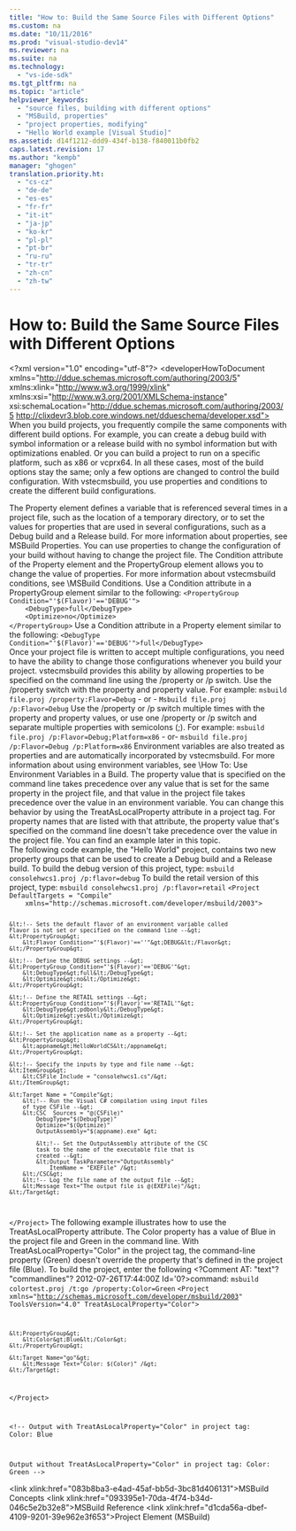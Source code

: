 ```yaml
---
title: "How to: Build the Same Source Files with Different Options"
ms.custom: na
ms.date: "10/11/2016"
ms.prod: "visual-studio-dev14"
ms.reviewer: na
ms.suite: na
ms.technology: 
  - "vs-ide-sdk"
ms.tgt_pltfrm: na
ms.topic: "article"
helpviewer_keywords: 
  - "source files, building with different options"
  - "MSBuild, properties"
  - "project properties, modifying"
  - "Hello World example [Visual Studio]"
ms.assetid: d14f1212-ddd9-434f-b138-f840011b0fb2
caps.latest.revision: 17
ms.author: "kempb"
manager: "ghogen"
translation.priority.ht: 
  - "cs-cz"
  - "de-de"
  - "es-es"
  - "fr-fr"
  - "it-it"
  - "ja-jp"
  - "ko-kr"
  - "pl-pl"
  - "pt-br"
  - "ru-ru"
  - "tr-tr"
  - "zh-cn"
  - "zh-tw"
---
```

# How to: Build the Same Source Files with Different Options
\<?xml version="1.0" encoding="utf-8"?>
\<developerHowToDocument xmlns="http://ddue.schemas.microsoft.com/authoring/2003/5" xmlns:xlink="http://www.w3.org/1999/xlink" xmlns:xsi="http://www.w3.org/2001/XMLSchema-instance" xsi:schemaLocation="http://ddue.schemas.microsoft.com/authoring/2003/5 http://clixdevr3.blob.core.windows.net/ddueschema/developer.xsd">
  <introduction>
    <para>When you build projects, you frequently compile the same components with different build options. For example, you can create a debug build with symbol information or a release build with no symbol information but with optimizations enabled. Or you can build a project to run on a specific platform, such as x86 or <token>vcprx64</token>. In all these cases, most of the build options stay the same; only a few options are changed to control the build configuration. With <token>vstecmsbuild</token>, you use properties and conditions to create the different build configurations.</para>
  </introduction>
  <section>
    <title>Using Properties to Modify Projects</title>
    <content>
      <para>The <unmanagedCodeEntityReference>Property</unmanagedCodeEntityReference> element defines a variable that is referenced several times in a project file, such as the location of a temporary directory, or to set the values for properties that are used in several configurations, such as a Debug build and a Release build. For more information about properties, see MSBuild Properties.</para>
      <para>You can use properties to change the configuration of your build without having to change the project file. The <unmanagedCodeEntityReference>Condition</unmanagedCodeEntityReference> attribute of the <unmanagedCodeEntityReference>Property</unmanagedCodeEntityReference> element and the <unmanagedCodeEntityReference>PropertyGroup</unmanagedCodeEntityReference> element allows you to change the value of properties. For more information about <token>vstecmsbuild</token> conditions, see \<link xlink:href="9d7aa308-b667-48ed-b4c9-a61e49eb0a85">MSBuild Conditions</link>.</para>
      <procedure>
        <title>To set a group of properties based on another property</title>
        <steps class="bullet">
          <step>
            <content>
              <para>Use a <unmanagedCodeEntityReference>Condition</unmanagedCodeEntityReference> attribute in a <unmanagedCodeEntityReference>PropertyGroup</unmanagedCodeEntityReference> element similar to the following:</para>
              <code>&lt;PropertyGroup Condition="'$(Flavor)'=='DEBUG'"&gt;
    &lt;DebugType&gt;full&lt;/DebugType&gt;
    &lt;Optimize&gt;no&lt;/Optimize&gt;
&lt;/PropertyGroup&gt;</code>
            </content>
          </step>
        </steps>
      </procedure>
      <procedure>
        <title>To define a property based on another property</title>
        <steps class="bullet">
          <step>
            <content>
              <para>Use a <unmanagedCodeEntityReference>Condition</unmanagedCodeEntityReference> attribute in a <unmanagedCodeEntityReference>Property</unmanagedCodeEntityReference> element similar to the following:</para>
              <code>&lt;DebugType Condition="'$(Flavor)'=='DEBUG'"&gt;full&lt;/DebugType&gt;</code>
            </content>
          </step>
        </steps>
      </procedure>
    </content>
  </section>
  <section>
    <title>Specifying Properties on the Command Line</title>
    <content>
      <para>Once your project file is written to accept multiple configurations, you need to have the ability to change those configurations whenever you build your project. <token>vstecmsbuild</token> provides this ability by allowing properties to be specified on the command line using the <system>/property</system> or <system>/p</system> switch.</para>
      <procedure>
        <title>To set a project property at the command line</title>
        <steps class="bullet">
          <step>
            <content>
              <para>Use the <system>/property</system> switch with the property and property value. For example:</para>
              <code>msbuild file.proj /property:Flavor=Debug</code>
              <para>- or -</para>
              <code>Msbuild file.proj /p:Flavor=Debug</code>
            </content>
          </step>
        </steps>
      </procedure>
      <procedure>
        <title>To specify more than one project property at the command line</title>
        <steps class="bullet">
          <step>
            <content>
              <para>Use the <system>/property</system> or <system>/p</system> switch multiple times with the property and property values, or use one <system>/property</system> or <system>/p</system> switch and separate multiple properties with semicolons (;). For example:</para>
              <code>msbuild file.proj /p:Flavor=Debug;Platform=x86</code>
              <para>- or-</para>
              <code>msbuild file.proj /p:Flavor=Debug /p:Platform=x86</code>
            </content>
          </step>
        </steps>
      </procedure>
      <para>Environment variables are also treated as properties and are automatically incorporated by <token>vstecmsbuild</token>. For more information about using environment variables, see \<link xlink:href="7f9e4469-8865-4b59-aab3-3ff26bd36e77">How To: Use Environment Variables in a Build</link>.</para>
      <para>The property value that is specified on the command line takes precedence over any value that is set for the same property in the project file, and that value in the project file takes precedence over the value in an environment variable.</para>
      <para>You can change this behavior by using the <unmanagedCodeEntityReference>TreatAsLocalProperty</unmanagedCodeEntityReference> attribute in a project tag. For property names that are listed with that attribute, the property value that's specified on the command line doesn't take precedence over the value in the project file. You can find an example later in this topic.</para>
    </content>
  </section>
  <codeExample>
    <description>
      <content>
        <para>The following code example, the "Hello World" project, contains two new property groups that can be used to create a Debug build and a Release build.</para>
        <para>To build the debug version of this project, type:</para>
        <code>msbuild consolehwcs1.proj /p:flavor=debug</code>
        <para>To build the retail version of this project, type:</para>
        <code>msbuild consolehwcs1.proj /p:flavor=retail</code>
      </content>
    </description>
    <code>&lt;Project DefaultTargets = "Compile"
    xmlns="http://schemas.microsoft.com/developer/msbuild/2003"&gt;

    &lt;!-- Sets the default flavor of an environment variable called 
    Flavor is not set or specified on the command line --&gt;
    &lt;PropertyGroup&gt;
        &lt;Flavor Condition="'$(Flavor)'==''"&gt;DEBUG&lt;/Flavor&gt;
    &lt;/PropertyGroup&gt;

    &lt;!-- Define the DEBUG settings --&gt;
    &lt;PropertyGroup Condition="'$(Flavor)'=='DEBUG'"&gt;
        &lt;DebugType&gt;full&lt;/DebugType&gt;
        &lt;Optimize&gt;no&lt;/Optimize&gt;
    &lt;/PropertyGroup&gt;

    &lt;!-- Define the RETAIL settings --&gt;
    &lt;PropertyGroup Condition="'$(Flavor)'=='RETAIL'"&gt;
        &lt;DebugType&gt;pdbonly&lt;/DebugType&gt;
        &lt;Optimize&gt;yes&lt;/Optimize&gt;
    &lt;/PropertyGroup&gt;

    &lt;!-- Set the application name as a property --&gt;
    &lt;PropertyGroup&gt;
        &lt;appname&gt;HelloWorldCS&lt;/appname&gt;
    &lt;/PropertyGroup&gt;

    &lt;!-- Specify the inputs by type and file name --&gt;
    &lt;ItemGroup&gt;
        &lt;CSFile Include = "consolehwcs1.cs"/&gt;
    &lt;/ItemGroup&gt;

    &lt;Target Name = "Compile"&gt;
        &lt;!-- Run the Visual C# compilation using input files
        of type CSFile --&gt;
        &lt;CSC  Sources = "@(CSFile)"
            DebugType="$(DebugType)"
            Optimize="$(Optimize)"
            OutputAssembly="$(appname).exe" &gt;

            &lt;!-- Set the OutputAssembly attribute of the CSC
            task to the name of the executable file that is 
            created --&gt;
            &lt;Output TaskParameter="OutputAssembly"
                ItemName = "EXEFile" /&gt;
        &lt;/CSC&gt;
        &lt;!-- Log the file name of the output file --&gt;
        &lt;Message Text="The output file is @(EXEFile)"/&gt;
    &lt;/Target&gt;
&lt;/Project&gt;</code>
  </codeExample>
  <codeExample>
    <description>
      <content>
        <para>The following example illustrates how to use the <unmanagedCodeEntityReference>TreatAsLocalProperty</unmanagedCodeEntityReference> attribute. The <codeInline>Color</codeInline> property has a value of <codeInline>Blue</codeInline> in the project file and <codeInline>Green</codeInline> in the command line. With <codeInline>TreatAsLocalProperty="Color"</codeInline> in the project tag, the command-line property (<codeInline>Green</codeInline>) doesn't override the property that's defined in the project file (<codeInline>Blue</codeInline>).</para>
        <para>To build the project, enter the following \<?Comment AT: &quot;text&quot;? &quot;commandlines&quot;? 2012-07-26T17:44:00Z  Id='0?>command:</para>
        <code>msbuild colortest.proj /t:go /property:Color=Green</code>
      </content>
    </description>
    <code>&lt;Project xmlns="http://schemas.microsoft.com/developer/msbuild/2003"
ToolsVersion="4.0" TreatAsLocalProperty="Color"&gt;

    &lt;PropertyGroup&gt;
        &lt;Color&gt;Blue&lt;/Color&gt;
    &lt;/PropertyGroup&gt;

    &lt;Target Name="go"&gt;
        &lt;Message Text="Color: $(Color)" /&gt;
    &lt;/Target&gt;
&lt;/Project&gt;

&lt;!--
  Output with TreatAsLocalProperty="Color" in project tag:
     Color: Blue

  Output without TreatAsLocalProperty="Color" in project tag:
     Color: Green
--&gt;</code>
  </codeExample>
  <relatedTopics>
    
\<link xlink:href="083b8ba3-e4ad-45af-bb5d-3bc81d406131">MSBuild Concepts</link>
\<link xlink:href="093395e1-70da-4f74-b34d-046c5e2b32e8">MSBuild Reference</link>
\<link xlink:href="d1cda56a-dbef-4109-9201-39e962e3f653">Project Element (MSBuild)</link></relatedTopics>
</developerHowToDocument>
